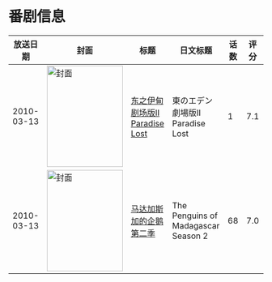 # 番剧信息

|放送日期|封面|标题|日文标题|话数|评分|评分人数|
|---|---|---|---|---|---|---|
|2010-03-13|<img src="https://lain.bgm.tv/pic/cover/c/39/84/3632_TJn78.jpg" alt="封面" style="width:150px;height:200px;object-fit:cover;">|[东之伊甸 剧场版II Paradise Lost](https://bangumi.tv/subject/3632)|東のエデン 劇場版II Paradise Lost|1|7.1|1763人评分|
|2010-03-13|<img src="https://lain.bgm.tv/pic/cover/c/ee/d0/439841_ybb2q.jpg" alt="封面" style="width:150px;height:200px;object-fit:cover;">|[马达加斯加的企鹅 第二季](https://bangumi.tv/subject/439841)|The Penguins of Madagascar Season 2|68|7.0|24人评分|
